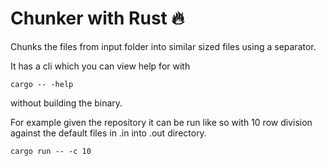 # Chunker with Rust 🔥

Chunks the files from input folder into similar sized files using a separator. 

It has a cli which you can view help for with 

```
cargo -- -help
```

without building the binary.

For example given the repository it can be run like so with 10 row division against the default files in .in into .out directory.

```
cargo run -- -c 10 
```